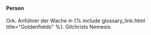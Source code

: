 ---
---

#### Person <i class="fas fa-user-alt"></i>

Ork. Anführer der Wache in {% include glossary_link.html
title="Goldenfields" %}. Gilchrists Nemesis.
